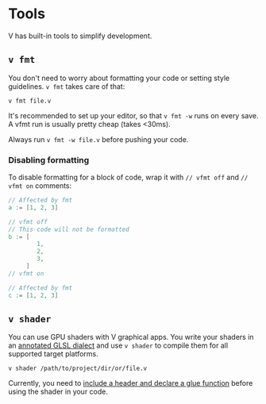# Tools

V has built-in tools to simplify development.

## `v fmt`

You don't need to worry about formatting your code or setting style guidelines.
`v fmt` takes care of that:

```shell
v fmt file.v
```

It's recommended to set up your editor, so that `v fmt -w` runs on every save.
A vfmt run is usually pretty cheap (takes <30ms).

Always run `v fmt -w file.v` before pushing your code.

### Disabling formatting

To disable formatting for a block of code, wrap it with `// vfmt off` and `// vfmt on` comments:

```v
// Affected by fmt
a := [1, 2, 3]

// vfmt off
// This code will not be formatted
b := [
		1,
		2,
		3,
	 ]
// vfmt on

// Affected by fmt
c := [1, 2, 3]
```

## `v shader`

You can use GPU shaders with V graphical apps. You write your shaders in an
[annotated GLSL dialect](https://github.com/vlang/v/blob/1d8ece7/examples/sokol/02_cubes_glsl/cube_glsl.glsl)
and use `v shader` to compile them for all supported target platforms.

```shell
v shader /path/to/project/dir/or/file.v
```

Currently, you need to
[include a header and declare a glue function](https://github.com/vlang/v/blob/c14c324/examples/sokol/02_cubes_glsl/cube_glsl.v#L43-L46)
before using the shader in your code.
